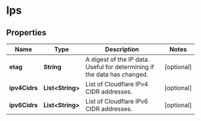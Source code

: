 # Ips

## Properties
Name | Type | Description | Notes
------------ | ------------- | ------------- | -------------
**etag** | **String** | A digest of the IP data. Useful for determining if the data has changed. |  [optional]
**ipv4Cidrs** | **List&lt;String&gt;** | List of Cloudflare IPv4 CIDR addresses. |  [optional]
**ipv6Cidrs** | **List&lt;String&gt;** | List of Cloudflare IPv6 CIDR addresses. |  [optional]
